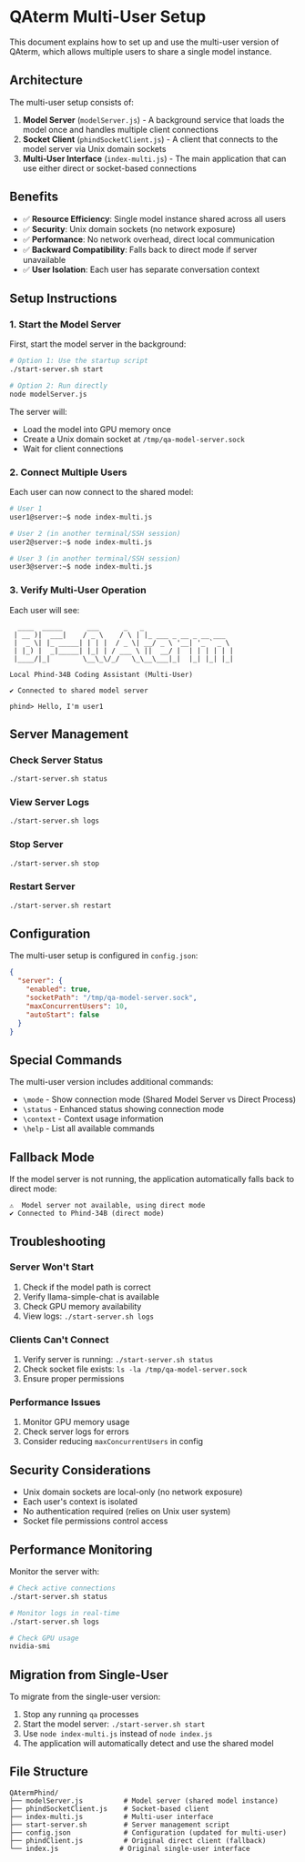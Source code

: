 # QAterm Multi-User Setup

This document explains how to set up and use the multi-user version of QAterm, which allows multiple users to share a single model instance.

## Architecture

The multi-user setup consists of:

1. **Model Server** (`modelServer.js`) - A background service that loads the model once and handles multiple client connections
2. **Socket Client** (`phindSocketClient.js`) - A client that connects to the model server via Unix domain sockets
3. **Multi-User Interface** (`index-multi.js`) - The main application that can use either direct or socket-based connections

## Benefits

- ✅ **Resource Efficiency**: Single model instance shared across all users
- ✅ **Security**: Unix domain sockets (no network exposure)
- ✅ **Performance**: No network overhead, direct local communication
- ✅ **Backward Compatibility**: Falls back to direct mode if server unavailable
- ✅ **User Isolation**: Each user has separate conversation context

## Setup Instructions

### 1. Start the Model Server

First, start the model server in the background:

```bash
# Option 1: Use the startup script
./start-server.sh start

# Option 2: Run directly
node modelServer.js
```

The server will:
- Load the model into GPU memory once
- Create a Unix domain socket at `/tmp/qa-model-server.sock`
- Wait for client connections

### 2. Connect Multiple Users

Each user can now connect to the shared model:

```bash
# User 1
user1@server:~$ node index-multi.js

# User 2 (in another terminal/SSH session)
user2@server:~$ node index-multi.js

# User 3 (in another terminal/SSH session)
user3@server:~$ node index-multi.js
```

### 3. Verify Multi-User Operation

Each user will see:
```
  ____  _____      ___      _   _                      
 | __ )|  ___|    / _ \    / \ | |_ ___ _ __ _ __ ___  
 |  _ \| |_ _____| | | |  / _ \| __/ _ \ '__| '_ ` _ \ 
 | |_) |  _|_____| |_| | / ___ \ ||  __/ |  | | | | | |
 |____/|_|        \__\_\/_/   \_\__\___|_|  |_| |_| |_|
                                                       
Local Phind-34B Coding Assistant (Multi-User)

✔ Connected to shared model server

phind> Hello, I'm user1
```

## Server Management

### Check Server Status
```bash
./start-server.sh status
```

### View Server Logs
```bash
./start-server.sh logs
```

### Stop Server
```bash
./start-server.sh stop
```

### Restart Server
```bash
./start-server.sh restart
```

## Configuration

The multi-user setup is configured in `config.json`:

```json
{
  "server": {
    "enabled": true,
    "socketPath": "/tmp/qa-model-server.sock",
    "maxConcurrentUsers": 10,
    "autoStart": false
  }
}
```

## Special Commands

The multi-user version includes additional commands:

- `\mode` - Show connection mode (Shared Model Server vs Direct Process)
- `\status` - Enhanced status showing connection mode
- `\context` - Context usage information
- `\help` - List all available commands

## Fallback Mode

If the model server is not running, the application automatically falls back to direct mode:

```
⚠️  Model server not available, using direct mode
✔ Connected to Phind-34B (direct mode)
```

## Troubleshooting

### Server Won't Start
1. Check if the model path is correct
2. Verify llama-simple-chat is available
3. Check GPU memory availability
4. View logs: `./start-server.sh logs`

### Clients Can't Connect
1. Verify server is running: `./start-server.sh status`
2. Check socket file exists: `ls -la /tmp/qa-model-server.sock`
3. Ensure proper permissions

### Performance Issues
1. Monitor GPU memory usage
2. Check server logs for errors
3. Consider reducing `maxConcurrentUsers` in config

## Security Considerations

- Unix domain sockets are local-only (no network exposure)
- Each user's context is isolated
- No authentication required (relies on Unix user system)
- Socket file permissions control access

## Performance Monitoring

Monitor the server with:
```bash
# Check active connections
./start-server.sh status

# Monitor logs in real-time
./start-server.sh logs

# Check GPU usage
nvidia-smi
```

## Migration from Single-User

To migrate from the single-user version:

1. Stop any running `qa` processes
2. Start the model server: `./start-server.sh start`
3. Use `node index-multi.js` instead of `node index.js`
4. The application will automatically detect and use the shared model

## File Structure

```
QAtermPhind/
├── modelServer.js          # Model server (shared model instance)
├── phindSocketClient.js    # Socket-based client
├── index-multi.js          # Multi-user interface
├── start-server.sh         # Server management script
├── config.json             # Configuration (updated for multi-user)
├── phindClient.js          # Original direct client (fallback)
└── index.js               # Original single-user interface
``` 